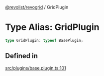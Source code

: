 [@revolist/revogrid](README.md) / GridPlugin

# Type Alias: GridPlugin

```ts
type GridPlugin: typeof BasePlugin;
```

## Defined in

[src/plugins/base.plugin.ts:101](https://github.com/revolist/revogrid/blob/db3bbd7b3dfb60c01decc2efa78ae175ced1baa0/src/plugins/base.plugin.ts#L101)
